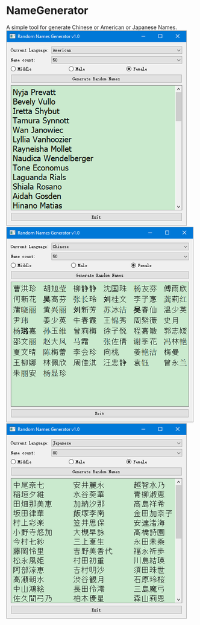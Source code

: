 # NameGenerator

A simple tool for generate Chinese or American or Japanese Names.
<img src="https://github.com/MissingWorld/NameGenerator/blob/main/2021-03-14%20(1).png?raw=true">
<img src="https://github.com/MissingWorld/NameGenerator/blob/main/2021-03-14%20(2).png?raw=true">
<img src="https://github.com/MissingWorld/NameGenerator/blob/main/2021-03-14.png?raw=true">
